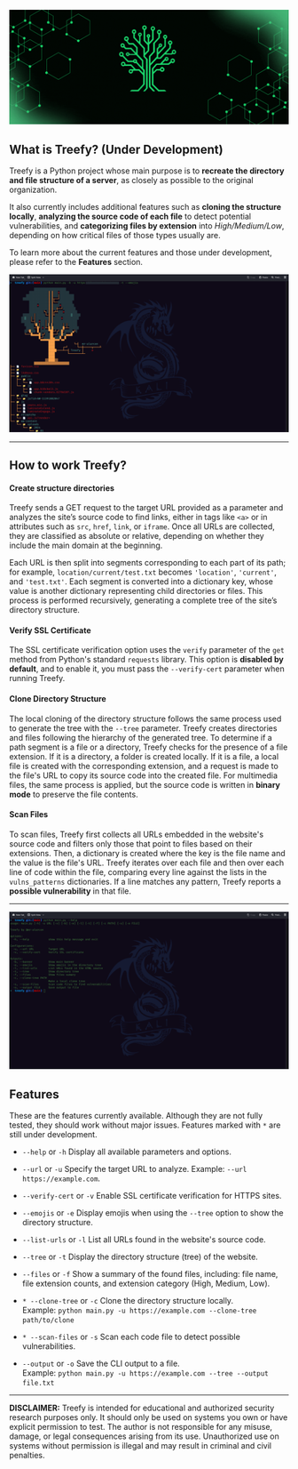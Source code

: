 ![README BANNER](https://github.com/mr-alarcon/treefy/blob/main/media/readme_banner.gif)

## What is Treefy? (Under Development)

Treefy is a Python project whose main purpose is to **recreate the directory and file structure of a server**, as closely as possible to the original organization.

It also currently includes additional features such as **cloning the structure locally**, **analyzing the source code of each file** to detect potential vulnerabilities, and **categorizing files by extension** into *High/Medium/Low*, depending on how critical files of those types usually are.

To learn more about the current features and those under development, please refer to the **Features** section.

![SCREENSHOT 1](https://github.com/mr-alarcon/treefy/blob/main/media/1.png)

---
## How to work Treefy?

#### Create structure directories
Treefy sends a GET request to the target URL provided as a parameter and analyzes the site’s source code to find links, either in tags like `<a>` or in attributes such as `src`, `href`, `link`, or `iframe`. Once all URLs are collected, they are classified as absolute or relative, depending on whether they include the main domain at the beginning. 

Each URL is then split into segments corresponding to each part of its path; for example, `location/current/test.txt` becomes `'location'`, `'current'`, and `'test.txt'`. Each segment is converted into a dictionary key, whose value is another dictionary representing child directories or files. This process is performed recursively, generating a complete tree of the site’s directory structure.

#### Verify SSL Certificate

The SSL certificate verification option uses the `verify` parameter of the `get` method from Python's standard `requests` library. This option is **disabled by default**, and to enable it, you must pass the `--verify-cert` parameter when running Treefy.

#### Clone Directory Structure

The local cloning of the directory structure follows the same process used to generate the tree with the `--tree` parameter. Treefy creates directories and files following the hierarchy of the generated tree. To determine if a path segment is a file or a directory, Treefy checks for the presence of a file extension. If it is a directory, a folder is created locally. If it is a file, a local file is created with the corresponding extension, and a request is made to the file's URL to copy its source code into the created file. For multimedia files, the same process is applied, but the source code is written in **binary mode** to preserve the file contents.

#### Scan Files

To scan files, Treefy first collects all URLs embedded in the website's source code and filters only those that point to files based on their extensions. Then, a dictionary is created where the key is the file name and the value is the file's URL. Treefy iterates over each file and then over each line of code within the file, comparing every line against the lists in the `vulns_patterns` dictionaries. If a line matches any pattern, Treefy reports a **possible vulnerability** in that file.


---
![SCREENSHOT 2](https://github.com/mr-alarcon/treefy/blob/main/media/2.png)

## Features

These are the features currently available. Although they are not fully tested, they should work without major issues. Features marked with `*` are still under development.

- `--help` or `-h`
  Display all available parameters and options.

- `--url` or `-u`
  Specify the target URL to analyze. Example: `--url https://example.com`.

- `--verify-cert` or `-v`
  Enable SSL certificate verification for HTTPS sites.

- `--emojis` or `-e`
  Display emojis when using the `--tree` option to show the directory structure.

- `--list-urls` or `-l`
  List all URLs found in the website's source code.

- `--tree` or `-t`
  Display the directory structure (tree) of the website.

- `--files` or `-f`
  Show a summary of the found files, including: file name, file extension counts, and extension category (High, Medium, Low).

- `* --clone-tree` or `-c`
  Clone the directory structure locally.  
  Example: `python main.py -u https://example.com --clone-tree path/to/clone`

- `* --scan-files` or `-s`
  Scan each code file to detect possible vulnerabilities.

- `--output` or `-o`
  Save the CLI output to a file.  
  Example: `python main.py -u https://example.com --tree --output file.txt`

---
**DISCLAIMER:** Treefy is intended for educational and authorized security research purposes only. 
It should only be used on systems you own or have explicit permission to test. 
The author is not responsible for any misuse, damage, or legal consequences arising from its use. 
Unauthorized use on systems without permission is illegal and may result in criminal and civil penalties.